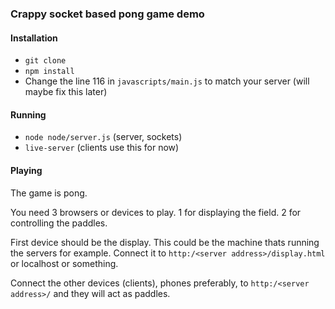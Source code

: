 ### Crappy socket based pong game demo

#### Installation
* `git clone`
* `npm install`
* Change the line 116 in `javascripts/main.js` to match your server (will maybe fix this later)

#### Running
* `node node/server.js` (server, sockets)
* `live-server` (clients use this for now)

#### Playing
The game is pong.

You need 3 browsers or devices to play.
1 for displaying the field. 2 for controlling the paddles.

First device should be the display. This could be the machine thats running the servers for example. Connect it to `http:/<server address>/display.html` or localhost or something.

Connect the other devices (clients), phones preferably, to `http:/<server address>/` and they will act as paddles.
